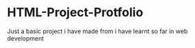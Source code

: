 # HTML-Project-Protfolio
Just a basic project i have made from i have learnt so far in web development
